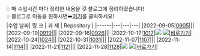 :bulb: 매 수업시간 마다 정리한 내용을 깃 블로그에 정리하였습니다!
<br>
:bulb: 블로그로 이동을 원하시면:arrow_right:[여기](https://wkdtpqls.github.io/)를 클릭하세요!
<br>
|수업 날짜| 링 크 | 과 제 | Repository |
|------|---|---|---|
|2022-09-05|<a href="https://wkdtpqls.github.io/typescript01/">0905</a>|||
|2022-09-19|<a href="https://wkdtpqls.github.io/typescript02/">0919</a>|||
|2022-09-16|<a href="https://wkdtpqls.github.io/typescript02/">0926</a>|||
|2022-10-17|<a href="https://wkdtpqls.github.io/javascript/project01/">1017</a>|<a href="https://wkdtpqls.github.io/HtmlCSSHardCoding/" target="_blank"><img src="https://img.shields.io/badge/RESUME-FF3633?style=flat&logo=Github&logoColor=white" /></a>  <a href="https://typescript-resume.netlify.app/" target="_blank"><img src="https://img.shields.io/badge/RESUME-00C7B7?style=flat&logo=Netlify&logoColor=white" /></a>|<a href="https://github.com/wkdtpqls/HtmlCSSHardCoding">바로가기</a>|
|2022-10-24|<a href="https://wkdtpqls.github.io/javascript/javascript01/">1024</a>|||
|2022-10-31|<a href="https://wkdtpqls.github.io/javascript/javascript02/">1031</a>|||
|2022-11-07|<a href="https://wkdtpqls.github.io/javascript/javascript03/">1107</a>|||
|2022-11-14|<a href="https://wkdtpqls.github.io/javascript/javascript04/">1114</a>|||
|2022-11-21|<a href="https://wkdtpqls.github.io/javascript/javascript05/">1121</a>|||
|2022-11-28|<a href="https://wkdtpqls.github.io/javascript/javascript06/">1128</a>|<a href="https://wkdtpqls.github.io/Portfolio/" target="_blank"><img src="https://img.shields.io/badge/Portfolio-FF3633?style=flat&logo=Github&logoColor=white" /></a>  <a href="https://javascript-porfolio.netlify.app/" target="_blank"><img src="https://img.shields.io/badge/Portfolio-00C7B7?style=flat&logo=Netlify&logoColor=white" /></a>|<a href="https://github.com/wkdtpqls/Portfolio">바로가기</a>|
